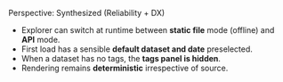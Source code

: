 Perspective: Synthesized (Reliability + DX)

- Explorer can switch at runtime between **static file** mode (offline) and **API** mode.
- First load has a sensible **default dataset and date** preselected.
- When a dataset has no tags, the **tags panel is hidden**.
- Rendering remains **deterministic** irrespective of source.
